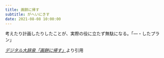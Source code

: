 ```yaml
---
title: 画餅に帰す
subtitle: がへいにきす
date: 2021-08-08 10:00:00
---
```


考えたり計画したりしたことが、実際の役に立たず無駄になる。「―・したプラン」

<cite>[デジタル大辞泉「画餅に帰す」](https://dictionary.goo.ne.jp/word/%E7%94%BB%E9%A4%85%E3%81%AB%E5%B8%B0%E3%81%99/)</cite>より引用